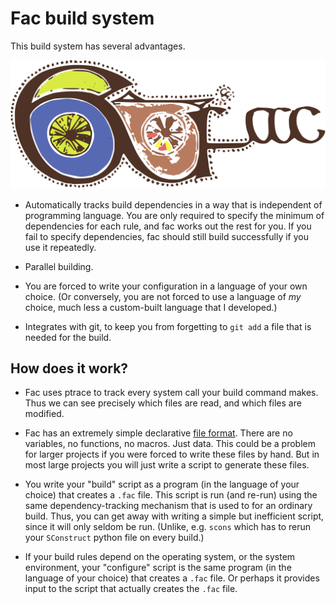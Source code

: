 # Fac build system

This build system has several advantages.

<img src="kells-fac.svg" alt="Fac"/>

* Automatically tracks build dependencies in a way that is independent
  of programming language.  You are only required to specify the
  minimum of dependencies for each rule, and fac works out the rest
  for you.  If you fail to specify dependencies, fac should still
  build successfully if you use it repeatedly.

* Parallel building.

* You are forced to write your configuration in a language of your own
  choice.  (Or conversely, you are not forced to use a language of
  *my* choice, much less a custom-built language that I developed.)

* Integrates with git, to keep you from forgetting to `git add` a file
  that is needed for the build.

## How does it work?

- Fac uses ptrace to track every system call your build command makes.
  Thus we can see precisely which files are read, and which files are
  modified.

- Fac has an extremely simple declarative
  [file format](documentation.html).  There are no variables, no
  functions, no macros.  Just data.  This could be a problem for
  larger projects if you were forced to write these files by hand.
  But in most large projects you will just write a script to generate
  these files.

- You write your "build" script as a program (in the language of your
  choice) that creates a `.fac` file.  This script is run (and
  re-run) using the same dependency-tracking mechanism that is used to
  for an ordinary build.  Thus, you can get away with writing a simple
  but inefficient script, since it will only seldom be run.  (Unlike,
  e.g. `scons` which has to rerun your `SConstruct` python file on
  every build.)

- If your build rules depend on the operating system, or the system
  environment, your "configure" script is the same program (in the
  language of your choice) that creates a `.fac` file.  Or perhaps
  it provides input to the script that actually creates the `.fac`
  file.
